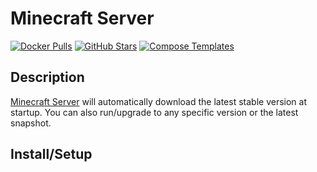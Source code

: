 # Minecraft Server

[![Docker Pulls](https://img.shields.io/docker/pulls/itzg/minecraft-server?style=flat-square&color=607D8B&label=docker%20pulls&logo=docker)](https://hub.docker.com/r/itzg/minecraft-server)
[![GitHub Stars](https://img.shields.io/github/stars/itzg/docker-minecraft-server?style=flat-square&color=607D8B&label=github%20stars&logo=github)](https://github.com/itzg/docker-minecraft-server)
[![Compose Templates](https://img.shields.io/static/v1?style=flat-square&color=607D8B&label=compose&message=templates)](https://github.com/GhostWriters/DockSTARTer/tree/master/compose/.apps/minecraft_server)

## Description

[Minecraft Server](https://www.minecraft.net/en-us/download/server) will automatically download the latest stable version at startup. You can also run/upgrade to any specific version or the latest snapshot.

## Install/Setup

